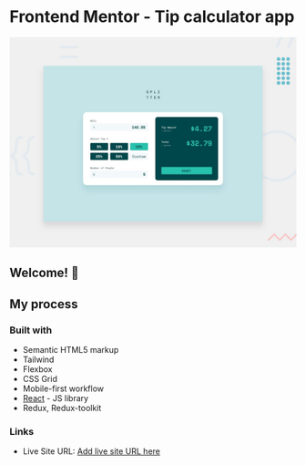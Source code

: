 # Frontend Mentor - Tip calculator app

![Design preview for the Tip calculator app coding challenge](./design/desktop-preview.jpg)

## Welcome! 👋


## My process
### Built with

- Semantic HTML5 markup
- Tailwind
- Flexbox
- CSS Grid
- Mobile-first workflow
- [React](https://reactjs.org/) - JS library
- Redux, Redux-toolkit

### Links

- Live Site URL: [Add live site URL here](https://nue-tip-calculator-app.netlify.app/)

